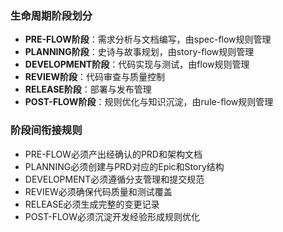 ### 生命周期阶段划分

- **PRE-FLOW阶段**：需求分析与文档编写，由spec-flow规则管理
- **PLANNING阶段**：史诗与故事规划，由story-flow规则管理
- **DEVELOPMENT阶段**：代码实现与测试，由flow规则管理
- **REVIEW阶段**：代码审查与质量控制
- **RELEASE阶段**：部署与发布管理
- **POST-FLOW阶段**：规则优化与知识沉淀，由rule-flow规则管理

### 阶段间衔接规则

- PRE-FLOW必须产出经确认的PRD和架构文档
- PLANNING必须创建与PRD对应的Epic和Story结构
- DEVELOPMENT必须遵循分支管理和提交规范
- REVIEW必须确保代码质量和测试覆盖
- RELEASE必须生成完整的变更记录
- POST-FLOW必须沉淀开发经验形成规则优化
